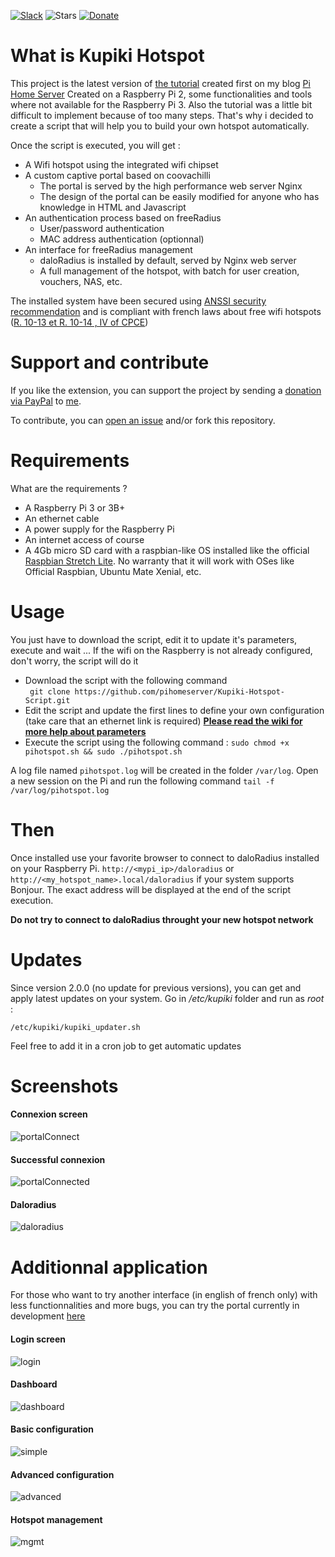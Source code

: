 [![Slack](https://img.shields.io/badge/slack-kupiki--tools-blue.svg)](https://kupiki-tools.slack.com) ![Stars](https://img.shields.io/github/stars/pihomeserver/kupiki-hotspot-script.svg?style=social&label=Star) [![Donate](https://img.shields.io/badge/%24-Donate-brightgreen.svg)](https://paypal.me/PiHomeServer)

What is Kupiki Hotspot
==================

This project is the latest version of [the tutorial](http://www.pihomeserver.fr/2015/08/05/raspberry-pi-coovachilli-et-freeradius-pour-un-hotspot-wifi-avec-portail-captif/) created first on my blog [Pi Home Server](http://www.pihomeserver.fr)
Created on a Raspberry Pi 2, some functionalities and tools where not available for the Raspberry Pi 3. Also the tutorial was a little bit difficult to 
implement because of too many steps. That's why i decided to create a script that will help you to build your own hotspot automatically.

Once the script is executed, you will get :
- A Wifi hotspot using the integrated wifi chipset
- A custom captive portal based on coovachilli
    - The portal is served by the high performance web server Nginx
    - The design of the portal can be easily modified for anyone who has knowledge in HTML and Javascript    
- An authentication process based on freeRadius
    - User/password authentication
    - MAC address authentication (optionnal)
- An interface for freeRadius management
    - daloRadius is installed by default, served by Nginx web server
    - A full management of the hotspot, with batch for user creation, vouchers, NAS, etc.

The installed system have been secured using [ANSSI security recommendation](https://www.ssi.gouv.fr/uploads/IMG/cspn/anssi-cspn_2009-04fr.pdf) and is compliant with french laws about free wifi hotspots ([R. 10-13 et R. 10-14 , IV of CPCE](https://www.cdse.fr/wifi-et-conservation-des-donnees))

Support and contribute
=======

If you like the extension, you can support the project by sending a [donation via PayPal](https://paypal.me/PiHomeServer) to [me](https://github.com/pihomeserver).

To contribute, you can [open an issue](https://github.com/pihomeserver/Kupiki-Hotspot-Script/issues) and/or fork this repository.

Requirements
============

What are the requirements ? 
- A Raspberry Pi 3 or 3B+
- An ethernet cable
- A power supply for the Raspberry Pi
- An internet access of course
- A 4Gb micro SD card with a raspbian-like OS installed like the official [Raspbian Stretch Lite](https://www.raspberrypi.org/downloads/raspbian/). No warranty that it will work with OSes like Official Raspbian, Ubuntu Mate Xenial, etc.

Usage
=====

You just have to download the script, edit it to update it's parameters, execute and wait ... If the wifi on the Raspberry is not already configured, don't worry, the script will do it

- Download the script with the following command   
` git clone https://github.com/pihomeserver/Kupiki-Hotspot-Script.git`
- Edit the script and update the first lines to define your own configuration (take care that an ethernet link is required) **[Please read the wiki for more help about parameters](https://github.com/pihomeserver/Kupiki-Hotspot-Script/wiki)**
- Execute the script using the following command :
` sudo chmod +x pihotspot.sh && sudo ./pihotspot.sh `

A log file named `pihotspot.log` will be created in the folder `/var/log`. Open a new session on the Pi and run the following command `tail -f /var/log/pihotspot.log`

Then
=====
Once installed use your favorite browser to connect to daloRadius installed on your Raspberry Pi. 
` http://<mypi_ip>/daloradius ` or ` http://<my_hotspot_name>.local/daloradius ` if your system supports Bonjour.
The exact address will be displayed at the end of the script execution.

**Do not try to connect to daloRadius throught your new hotspot network**

Updates
=======

Since version 2.0.0 (no update for previous versions), you can get and apply latest updates on your system.
Go in _/etc/kupiki_ folder and run as _root_ :
```
/etc/kupiki/kupiki_updater.sh
```
Feel free to add it in a cron job to get automatic updates

Screenshots
=======

#### Connexion screen
![portalConnect](http://www.pihomeserver.fr/hosting/portalConnect.png)

#### Successful connexion
![portalConnected](http://www.pihomeserver.fr/hosting/portalConnected.png)

#### Daloradius
![daloradius](http://www.pihomeserver.fr/hosting/daloradius.png)

Additionnal application
=======

For those who want to try another interface (in english of french only) with less functionnalities and more bugs, you can try the portal currently in development [here](https://github.com/Kupiki/Kupiki-Hotspot-Admin-Install)

#### Login screen
![login](http://www.pihomeserver.fr/hosting/kupiki/login.png)

#### Dashboard
![dashboard](http://www.pihomeserver.fr/hosting/kupiki/dashboard.png)

#### Basic configuration
![simple](http://www.pihomeserver.fr/hosting/kupiki/simple.png)

#### Advanced configuration
![advanced](http://www.pihomeserver.fr/hosting/kupiki/advanced.png)

#### Hotspot management
![mgmt](http://www.pihomeserver.fr/hosting/kupiki/mgmt.png)